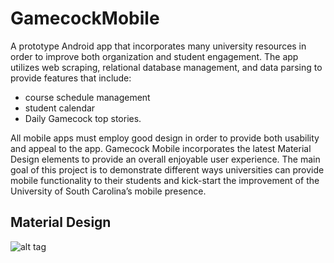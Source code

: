 GamecockMobile
==============

A prototype Android app that incorporates many university resources in order to improve both organization and student engagement. The app utilizes web scraping, relational database management, and data parsing to provide features that include: 
* course schedule management 
* student calendar 
* Daily Gamecock top stories. 

All mobile apps must employ good design in order to provide both usability and appeal to the app. Gamecock Mobile incorporates the latest Material Design elements to provide an overall enjoyable user experience. The main goal of this project is to demonstrate different ways universities can provide mobile functionality to their students and kick-start the improvement of the University of South Carolina’s mobile presence.

## Material Design

![alt tag](https://raw.githubusercontent.com/JaredPiedt/gamecock-mobile/master/assets/material-design.png)
